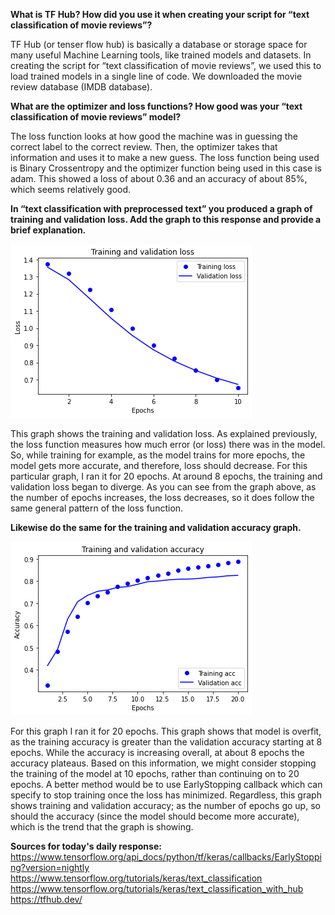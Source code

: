 **What is TF Hub? How did you use it when creating your script for “text classification of movie reviews”?**


TF Hub (or tenser flow hub) is basically a database or storage space for many useful Machine Learning tools, like trained models and datasets. In creating the script for “text classification of movie reviews”, we used this to load trained models in a single line of code. We downloaded the movie review database (IMDB database).



**What are the optimizer and loss functions? How good was your “text classification of movie reviews” model?**


The loss function looks at how good the machine was in guessing the correct label to the correct review. Then, the optimizer takes that information and uses it to make a new guess. The loss function being used is Binary Crossentropy and the optimizer function being used in this case is adam. This showed a loss of about 0.36 and an accuracy of about 85%, which seems relatively good.


**In “text classification with preprocessed text” you produced a graph of training and validation loss. Add the graph to this response and provide a brief explanation.**

![July 9 Graph 1](https://github.com/SaumyaKapila/Data310-Public/blob/master/Graph%201%20ML%20july%209.png?raw=true)

This graph shows the training and validation loss. As explained previously, the loss function measures how much error (or loss) there was in the model. So, while training for example, as the model trains for more epochs, the model gets more accurate, and therefore, loss should decrease. For this particular graph, I ran it for 20 epochs. At around 8 epochs, the training and validation loss began to diverge. As you can see from the graph above, as the number of epochs increases, the loss decreases, so it does follow the same general pattern of the loss function.

 **Likewise do the same for the training and validation accuracy graph.**
 
 ![July 9 Graph 2](https://github.com/SaumyaKapila/Data310-Public/blob/master/Graph%202%20ML%20July%209.png?raw=true)

For this graph I ran it for 20 epochs. This graph shows that model is overfit, as the training accuracy is greater than the validation accuracy starting at 8 epochs. While the accuracy is increasing overall, at about 8 epochs the accuracy plateaus. Based on this information, we might consider stopping the training of the model at 10 epochs, rather than continuing on to 20 epochs. A better method would be to use EarlyStopping callback which can specify to stop training once the loss has minimized. Regardless, this graph shows training and validation accuracy; as the number of epochs go up, so should the accuracy (since the model should become more accurate), which is the trend that the graph is showing. 

**Sources for today's daily response:**
https://www.tensorflow.org/api_docs/python/tf/keras/callbacks/EarlyStopping?version=nightly
https://www.tensorflow.org/tutorials/keras/text_classification
https://www.tensorflow.org/tutorials/keras/text_classification_with_hub
https://tfhub.dev/
